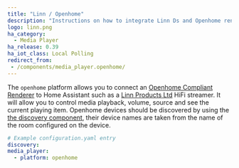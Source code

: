 ```yaml
---
title: "Linn / Openhome"
description: "Instructions on how to integrate Linn Ds and Openhome renderers into Home Assistant."
logo: linn.png
ha_category:
  - Media Player
ha_release: 0.39
ha_iot_class: Local Polling
redirect_from:
 - /components/media_player.openhome/
---
```



The `openhome` platform allows you to connect an [Openhome Compliant Renderer](https://www.openhome.org) to Home Assistant such as a [Linn Products Ltd](https://www.linn.co.uk) HiFi streamer. It will allow you to control media playback, volume, source and see the current playing item. Openhome devices should be discovered by using the [the discovery component](/components/discovery/), their device names are taken from the name of the room configured on the device.

```yaml
# Example configuration.yaml entry
discovery:
media_player:
  - platform: openhome
```

